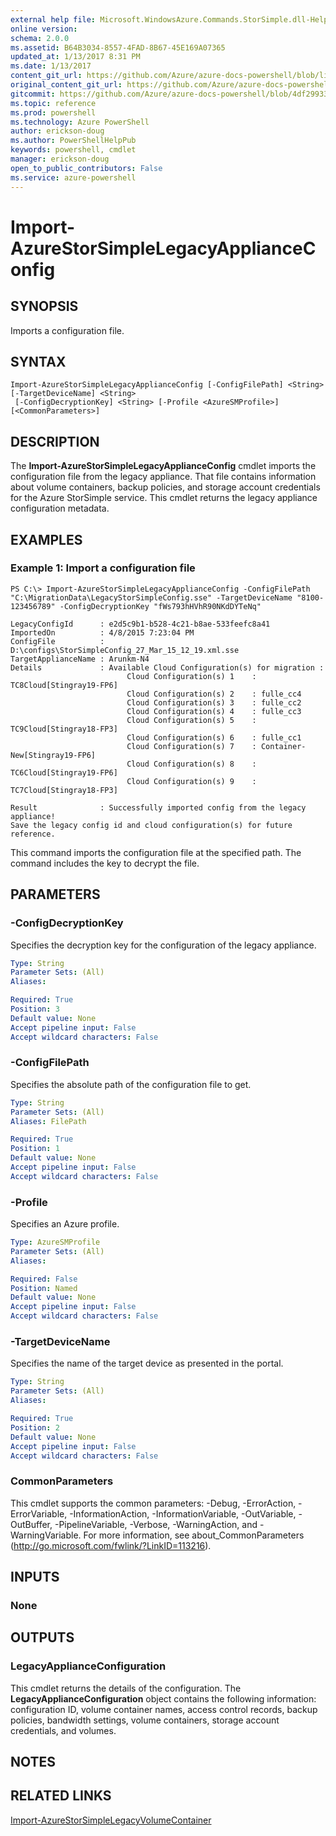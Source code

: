 ```yaml
---
external help file: Microsoft.WindowsAzure.Commands.StorSimple.dll-Help.xml
online version: 
schema: 2.0.0
ms.assetid: B64B3034-8557-4FAD-8B67-45E169A07365
updated_at: 1/13/2017 8:31 PM
ms.date: 1/13/2017
content_git_url: https://github.com/Azure/azure-docs-powershell/blob/live/azureps-cmdlets-docs/ServiceManagement/Azure.StorSimple/v1.6.1/Import-AzureStorSimpleLegacyApplianceConfig.md
original_content_git_url: https://github.com/Azure/azure-docs-powershell/blob/live/azureps-cmdlets-docs/ServiceManagement/Azure.StorSimple/v1.6.1/Import-AzureStorSimpleLegacyApplianceConfig.md
gitcommit: https://github.com/Azure/azure-docs-powershell/blob/4df29933055c067f66dd8427e7818e4e4ab777eb/azureps-cmdlets-docs/ServiceManagement/Azure.StorSimple/v1.6.1/Import-AzureStorSimpleLegacyApplianceConfig.md
ms.topic: reference
ms.prod: powershell
ms.technology: Azure PowerShell
author: erickson-doug
ms.author: PowerShellHelpPub
keywords: powershell, cmdlet
manager: erickson-doug
open_to_public_contributors: False
ms.service: azure-powershell
---
```


# Import-AzureStorSimpleLegacyApplianceConfig

## SYNOPSIS
Imports a configuration file.

## SYNTAX

```
Import-AzureStorSimpleLegacyApplianceConfig [-ConfigFilePath] <String> [-TargetDeviceName] <String>
 [-ConfigDecryptionKey] <String> [-Profile <AzureSMProfile>] [<CommonParameters>]
```

## DESCRIPTION
The **Import-AzureStorSimpleLegacyApplianceConfig** cmdlet imports the configuration file from the legacy appliance.
That file contains information about volume containers, backup policies, and storage account credentials for the Azure StorSimple service.
This cmdlet returns the legacy appliance configuration metadata.

## EXAMPLES

### Example 1: Import a configuration file
```
PS C:\> Import-AzureStorSimpleLegacyApplianceConfig -ConfigFilePath "C:\MigrationData\LegacyStorSimpleConfig.sse" -TargetDeviceName "8100-123456789" -ConfigDecryptionKey "fWs793hHVhR90NKdDYTeNq"

LegacyConfigId      : e2d5c9b1-b528-4c21-b8ae-533feefc8a41
ImportedOn          : 4/8/2015 7:23:04 PM
ConfigFile          : D:\configs\StorSimpleConfig_27_Mar_15_12_19.xml.sse
TargetApplianceName : Arunkm-N4
Details             : Available Cloud Configuration(s) for migration : 
                          Cloud Configuration(s) 1    : TC8Cloud[Stingray19-FP6] 
                          Cloud Configuration(s) 2    : fulle_cc4
                          Cloud Configuration(s) 3    : fulle_cc2
                          Cloud Configuration(s) 4    : fulle_cc3
                          Cloud Configuration(s) 5    : TC9Cloud[Stingray18-FP3] 
                          Cloud Configuration(s) 6    : fulle_cc1
                          Cloud Configuration(s) 7    : Container-New[Stingray19-FP6] 
                          Cloud Configuration(s) 8    : TC6Cloud[Stingray19-FP6] 
                          Cloud Configuration(s) 9    : TC7Cloud[Stingray18-FP3] 

Result              : Successfully imported config from the legacy appliance! 
Save the legacy config id and cloud configuration(s) for future reference.
```

This command imports the configuration file at the specified path.
The command includes the key to decrypt the file.

## PARAMETERS

### -ConfigDecryptionKey
Specifies the decryption key for the configuration of the legacy appliance.

```yaml
Type: String
Parameter Sets: (All)
Aliases: 

Required: True
Position: 3
Default value: None
Accept pipeline input: False
Accept wildcard characters: False
```

### -ConfigFilePath
Specifies the absolute path of the configuration file to get.

```yaml
Type: String
Parameter Sets: (All)
Aliases: FilePath

Required: True
Position: 1
Default value: None
Accept pipeline input: False
Accept wildcard characters: False
```

### -Profile
Specifies an Azure profile.

```yaml
Type: AzureSMProfile
Parameter Sets: (All)
Aliases: 

Required: False
Position: Named
Default value: None
Accept pipeline input: False
Accept wildcard characters: False
```

### -TargetDeviceName
Specifies the name of the target device as presented in the portal.

```yaml
Type: String
Parameter Sets: (All)
Aliases: 

Required: True
Position: 2
Default value: None
Accept pipeline input: False
Accept wildcard characters: False
```

### CommonParameters
This cmdlet supports the common parameters: -Debug, -ErrorAction, -ErrorVariable, -InformationAction, -InformationVariable, -OutVariable, -OutBuffer, -PipelineVariable, -Verbose, -WarningAction, and -WarningVariable. For more information, see about_CommonParameters (http://go.microsoft.com/fwlink/?LinkID=113216).

## INPUTS

### None

## OUTPUTS

### LegacyApplianceConfiguration
This cmdlet returns the details of the configuration.
The **LegacyApplianceConfiguration** object contains the following information: configuration ID, volume container names, access control records, backup policies, bandwidth settings, volume containers, storage account credentials, and volumes.

## NOTES

## RELATED LINKS

[Import-AzureStorSimpleLegacyVolumeContainer](xref:ServiceManagement/Azure.StorSimple/v1.6.1/Import-AzureStorSimpleLegacyVolumeContainer.md)


